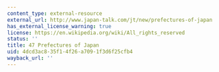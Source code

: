 ```yaml
---
content_type: external-resource
external_url: http://www.japan-talk.com/jt/new/prefectures-of-japan
has_external_license_warning: true
license: https://en.wikipedia.org/wiki/All_rights_reserved
status: ''
title: 47 Prefectures of Japan
uid: 4dcd3ac8-35f1-4f26-a709-1f3d6f25cfb4
wayback_url: ''
---
```

